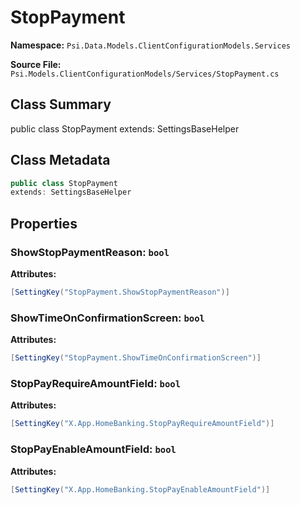 # StopPayment

**Namespace:** `Psi.Data.Models.ClientConfigurationModels.Services`

**Source File:** `Psi.Models.ClientConfigurationModels/Services/StopPayment.cs`

## Class Summary

public class StopPayment
extends: SettingsBaseHelper

## Class Metadata

```typescript
public class StopPayment
extends: SettingsBaseHelper
```

## Properties

### ShowStopPaymentReason: `bool`

**Attributes:**
```csharp
[SettingKey("StopPayment.ShowStopPaymentReason")]
```

### ShowTimeOnConfirmationScreen: `bool`

**Attributes:**
```csharp
[SettingKey("StopPayment.ShowTimeOnConfirmationScreen")]
```

### StopPayRequireAmountField: `bool`

**Attributes:**
```csharp
[SettingKey("X.App.HomeBanking.StopPayRequireAmountField")]
```

### StopPayEnableAmountField: `bool`

**Attributes:**
```csharp
[SettingKey("X.App.HomeBanking.StopPayEnableAmountField")]
```
